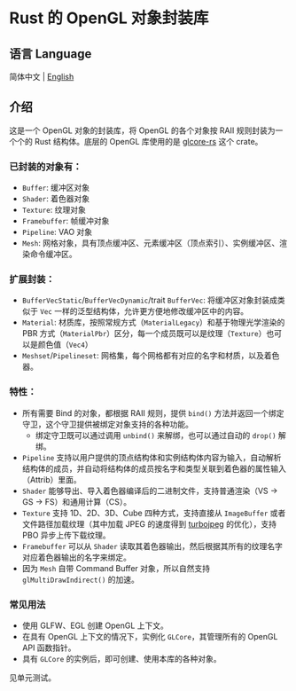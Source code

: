 # Rust 的 OpenGL 对象封装库

## 语言 Language

简体中文 | [English](Readme.md)

## 介绍

这是一个 OpenGL 对象的封装库，将 OpenGL 的各个对象按 RAII 规则封装为一个个的 Rust 结构体。底层的 OpenGL 库使用的是 [glcore-rs](https://crates.io/crates/glcore-rs) 这个 crate。

### 已封装的对象有：
* `Buffer`: 缓冲区对象
* `Shader`: 着色器对象
* `Texture`: 纹理对象
* `Framebuffer`: 帧缓冲对象
* `Pipeline`: VAO 对象
* `Mesh`: 网格对象，具有顶点缓冲区、元素缓冲区（顶点索引）、实例缓冲区、渲染命令缓冲区。

### 扩展封装：
* `BufferVecStatic`/`BufferVecDynamic`/trait `BufferVec`: 将缓冲区对象封装成类似于 `Vec` 一样的泛型结构体，允许更方便地修改缓冲区中的内容。
* `Material`: 材质库，按照常规方式（`MaterialLegacy`）和基于物理光学渲染的 PBR 方式（`MaterialPbr`）区分，每一个成员既可以是纹理（`Texture`）也可以是颜色值（`Vec4`）
* `Meshset`/`Pipelineset`: 网格集，每个网格都有对应的名字和材质，以及着色器。

### 特性：
* 所有需要 Bind 的对象，都根据 RAII 规则，提供 `bind()` 方法并返回一个绑定守卫，这个守卫提供被绑定对象支持的各种功能。
  * 绑定守卫既可以通过调用 `unbind()` 来解绑，也可以通过自动的 `drop()` 解绑。
* `Pipeline` 支持以用户提供的顶点结构体和实例结构体内容为输入，自动解析结构体的成员，并自动将结构体的成员按名字和类型关联到着色器的属性输入（Attrib）里面。
* `Shader` 能够导出、导入着色器编译后的二进制文件，支持普通渲染（VS -> GS -> FS）和通用计算（CS）。
* `Texture` 支持 1D、2D、3D、Cube 四种方式，支持直接从 `ImageBuffer` 或者文件路径加载纹理（其中加载 JPEG 的速度得到 [turbojpeg](https://crates.io/crates/turbojpeg) 的优化），支持 PBO 异步上传下载纹理。
* `Framebuffer` 可以从 `Shader` 读取其着色器输出，然后根据其所有的纹理名字对应着色器输出的名字来绑定。
* 因为 `Mesh` 自带 Command Buffer 对象，所以自然支持 `glMultiDrawIndirect()` 的加速。

### 常见用法
* 使用 GLFW、EGL 创建 OpenGL 上下文。
* 在具有 OpenGL 上下文的情况下，实例化 `GLCore`，其管理所有的 OpenGL API 函数指针。
* 具有 `GLCore` 的实例后，即可创建、使用本库的各种对象。

见单元测试。
